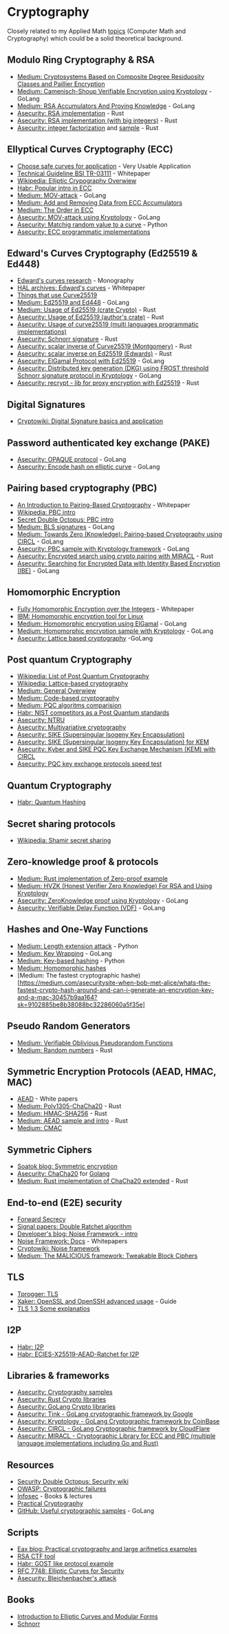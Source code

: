 # Cryptography
 
Closely related to my Applied Math [topics](https://github.com/mstrielnikov/Math) (Computer Math and Cryptography) which could be a solid theoretical background.

## Modulo Ring Cryptography & RSA
* [Medium: Cryptosystems Based on Composite Degree Residuosity Classes and Paillier Encryption](https://medium.com/asecuritysite-when-bob-met-alice/in-a-world-of-privacy-the-time-has-come-for-paillier-encryption-to-step-forward-bea8e701f3c3)
* [Medium: Camenisch-Shoup Verifiable Encryption using Kryptology](https://medium.com/asecuritysite-when-bob-met-alice/camenisch-shoup-verifiable-encryption-using-kryptology-and-golang-fba70e05727a) - GoLang
* [Medium: RSA Accumulators And Proving Knowledge](https://medium.com/asecuritysite-when-bob-met-alice/rsa-accumulators-and-proving-knowledge-c63bdb8817b8) - GoLang
* [Asecurity: RSA implementation](https://asecuritysite.com/rust/rsa02) - Rust
* [Asecurity: RSA implementation (with big integers)](https://asecuritysite.com/rust/rsa01) - Rust
* [Asecurity: integer factorization](https://asecuritysite.com/rust/factors?n=653764321953243) and [sample](https://asecuritysite.com/encryption/rsac) - Rust

## Ellyptical Curves Cryptography (ECC)
* [Choose safe curves for application](https://safecurves.cr.yp.to/) - Very Usable Application
* [Technical Guideline BSI TR-03111](https://www.bsi.bund.de/SharedDocs/Downloads/EN/BSI/Publications/TechGuidelines/TR03111/BSI-TR-03111_V-2-1_pdf.pdf?__blob=publicationFile&v=1) - Whitepaper
* [Wikipedia: Elliptic Crypography Overwiew](https://en.wikipedia.org/wiki/Elliptic-curve_cryptography)
* [Habr: Popular intro in ECC](https://habr.com/ru/post/335906/)
* [Medium: MOV-attack](https://medium.com/asecuritysite-when-bob-met-alice/cracking-elliptic-curves-with-the-mov-attack-b5ea00dcc939) - GoLang
* [Medium: Add and Removing Data from ECC Accumulators](https://billatnapier.medium.com/add-and-removing-data-from-ecc-accumulators-a459b97262de)
* [Medium: The Order in ECC](https://medium.com/asecuritysite-when-bob-met-alice/whats-the-order-in-ecc-ac8a8d5439e8)
* [Asecurity: MOV-attack using Kryptology](https://asecuritysite.com/kryptology/mov?a=50) - GoLang
* [Asecurity: Matchig random value to a curve](https://asecuritysite.com/encryption/tocurve) - Python
* [Asecurity: ECC programmatic implementations](https://asecuritysite.com/ecc/)

## Edward's Curves Cryptography (Ed25519 & Ed448)
* [Edward's curves research](https://core.ac.uk/download/pdf/146445895.pdf) - Monography
* [HAL archives: Edward's curves](https://hal.archives-ouvertes.fr/hal-01942759/document) - Whitepaper
* [Things that use Curve25519](https://ianix.com/pub/curve25519-deployment.html)
* [Medium: Ed25519 and Ed448](https://medium.com/asecuritysite-when-bob-met-alice/towards-web3-ed25519-ed448-and-ed2551-dilithium-32d36b06f499) - GoLang
* [Medium: Usage of Ed25519 (crate Crypto)](https://medium.com/asecuritysite-when-bob-met-alice/curve-25519-and-rust-4d3a3e379887) - Rust
* [Asecurity: Usage of Ed25519 (author's crate)](https://asecuritysite.com/rust/rust_ed25519) - Rust
* [Asecurity: Usage of curve25519 (multi languages programmatic implementations)](https://asecuritysite.com/curve25519)
* [Asecurity: Schnorr signature](https://asecuritysite.com/rust/rust_schnorr) - Rust
* [Asecurity: scalar inverse of Curve25519 (Montgomery)](https://asecuritysite.com/rust/rust_mont25519inv) - Rust
* [Asecurity: scalar inverse on Ed25519 (Edwards)](https://asecuritysite.com/rust/rust_ed25519inv) - Rust
* [Asecurity: ElGamal Protocol with Ed25519](https://asecuritysite.com/kryptology/elgamal01) - GoLang
* [Asecurity: Distributed key generation (DKG) using FROST threshold Schnorr signature protocol in Kryptology](https://asecuritysite.com/kryptology/dkg) - GoLang
* [Asecurity: recrypt - lib for proxy encryption with Ed25519](https://asecuritysite.com/rust/rust_transform) - Rust

## Digital Signatures
* [Cryptowiki: Digital Signature basics and application](http://cryptowiki.net/index.php?title=Слепая_электронная_подпись_и_ее_применения)

## Password authenticated key exchange (PAKE)
* [Asecurity: OPAQUE protocol](https://asecuritysite.com/encryption/op) - GoLang
* [Asecurity: Encode hash on elliptic curve](https://asecuritysite.com/circl/circl_hashto) - GoLang

## Pairing based cryptography (PBC)
* [An Introduction to Pairing-Based Cryptography](https://www.math.uwaterloo.ca/~ajmeneze/publications/pairings.pdf) - Whitepaper
* [Wikipedia: PBC intro](https://en.wikipedia.org/wiki/Pairing-based_cryptography)
* [Secret Double Octopus: PBC intro](https://doubleoctopus.com/security-wiki/encryption-and-cryptography/pairing-based-cryptography/)
* [Medium: BLS signatures](https://medium.com/asecuritysite-when-bob-met-alice/bls-signatures-fast-efficient-and-short-checked-with-the-magic-of-crypto-pairing-c63d17a38278) - GoLang
* [Medium: Towards Zero (Knowledge): Pairing-based Cryptography using CIRCL](https://medium.com/asecuritysite-when-bob-met-alice/towards-zero-knowledge-pairing-based-cryptography-using-circl-11b2bd531c92) - GoLang
* [Asecurity: PBC sample with Kryptology framework](https://asecuritysite.com/kryptology/pairing) - GoLang
* [Asecurity: Encrypted search using crypto pairing with MIRACL](https://asecuritysite.com/rust/rust_miracl02) - Rust
* [Asecurity: Searching for Encrypted Data with Identity Based Encryption (IBE)](https://asecuritysite.com/pairing/mir_ibe_search) - GoLang

## Homomorphic Encryption
* [Fully Homomorphic Encryption over the Integers](https://eprint.iacr.org/2009/616.pdf) - Whitepaper
* [IBM: Homomorphic encryption tool for Linux](https://habr.com/ru/company/dcmiran/blog/513388/)
* [Medium: Homomorphic encryption using ElGamal](https://billatnapier.medium.com/homomorphic-addition-and-subtraction-using-elgamal-3fa91be249a6) - GoLang
* [Medium: Homomorphic encryption sample with Kryptology](https://billatnapier.medium.com/towards-total-encryption-5fc11c7ce3e1) - GoLang
* [Asecurity: Lattice based cryptography](https://asecuritysite.com/encryption/go_lattice_cc5) -GoLang

## Post quantum Cryptography
* [Wikipedia: List of Post Quantum Cryptography](https://en.wikipedia.org/wiki/Post-quantum_cryptography)
* [Wikipedia: Lattice-based cryptography](https://en.wikipedia.org/wiki/Lattice-based_cryptography)
* [Medium: General Overwiew](https://billatnapier.medium.com/post-quantum-lattice-polynomials-and-modulo-afaa9caf8aa5)
* [Medium: Code-based cryptography](https://medium.com/asecuritysite-when-bob-met-alice/what-goes-around-comes-around-again-welcome-code-based-cryptography-a0098e372c8)
* [Medium: PQC algoritms comparision](https://medium.com/asecuritysite-when-bob-met-alice/the-league-table-of-post-quantum-cryptography-pqc-a752cc324eb9?sk=2e8501310534648a60c8afbc5e2c96d6)
* [Habr: NIST competitors as a Post Quantum standards](https://habr.com/ru/post/512410/)
* [Asecurity: NTRU](https://asecuritysite.com/encryption/ntru_key)
* [Asecurity: Multivariative cryptography](https://asecuritysite.com/encryption/multiv2)
* [Asecurity: SIKE (Supersingular Isogeny Key Encapsulation)](https://asecuritysite.com/encryption/sike)
* [Asecurity: SIKE (Supersingular Isogeny Key Encapsulation) for KEM](https://asecuritysite.com/circl/circl_sike)
* [Asecurity: Kyber and SIKE PQC Key Exchange Mechanism (KEM) with CIRCL](https://asecuritysite.com/circl/circl_kyber)
* [Asecurity: PQC key exchange protocols speed test](https://asecuritysite.com/pqc/pqc_kem)
 

## Quantum Cryptography
* [Habr: Quantum Hashing](https://habr.com/ru/company/yandex/blog/312072/)

## Secret sharing protocols
* [Wikipedia: Shamir secret sharing](https://en.wikipedia.org/wiki/Shamir%27s_Secret_Sharing)

## Zero-knowledge proof & protocols
* [Medium: Rust implementation of Zero-proof example](https://medium.com/asecuritysite-when-bob-met-alice/proving-you-know-answer-to-a-quadratic-equation-without-giving-the-answer-using-rust-crypto-a1d14228b5bd)
* [Medium: HVZK (Honest Verifier Zero Knowledge) For RSA and Using Kryptology](https://medium.com/asecuritysite-when-bob-met-alice/hvzk-honest-verifier-zero-knowledge-for-rsa-and-using-kryptology-e0f1aa86c24e)
* [Asecurity: ZeroKnowledge proof using Kryptology](https://asecuritysite.com/kryptology/zk?x=7&a=-1&b=-42) - GoLang
* [Asecurity: Verifiable Delay Function (VDF)](https://asecuritysite.com/principles/vdf) - GoLang

## Hashes and One-Way Functions
* [Medium: Length extension attack](https://billatnapier.medium.com/the-weaknesses-of-md5-sha1-and-sha-256-the-length-extension-attack-4e5902fb4ae4?sk=682294f4ce1bcd673997e0c546da2cc0) - Python
* [Medium: Key Wrapping](https://medium.com/asecuritysite-when-bob-met-alice/how-do-we-protect-an-encryption-key-meet-key-wrapping-25a0676a73c6) - GoLang
* [Medium: Key-based hashing](https://medium.com/asecuritysite-when-bob-met-alice/key-based-hashing-2a45e43bb014?sk=31818a6c44bc8c2ecbe84688a836a551) - Python
* [Medium: Homomorphic hashes](https://medium.com/asecuritysite-when-bob-met-alice/homomophic-hashes-efficient-trust-and-avoiding-complex-hashing-operations-1b288a17f7b1?sk=32b31b7740464d5c865092e955ba5e2a)
* [Medium: The fastest cryptographic hashe)[https://medium.com/asecuritysite-when-bob-met-alice/whats-the-fastest-crypto-hash-around-and-can-i-generate-an-encryption-key-and-a-mac-30457b9aa164?sk=9102885be8b38088bc32286060a5f35e]

## Pseudo Random Generators
* [Medium: Verifiable Oblivious Pseudorandom Functions](https://medium.com/asecuritysite-when-bob-met-alice/we-give-away-too-many-of-our-digital-secrets-heres-verifiable-oblivious-pseudorandom-functions-13ba5f78380f?source=friends_link&sk=27d57da266c7fb50d5c2292fe1d2fa89)
* [Medium: Random numbers](https://medium.com/asecuritysite-when-bob-met-alice/a-rust-key-at-the-core-of-cybersecurity-is-random-numbers-d741d35ee56c) - Rust

## Symmetric Encryption Protocols (AEAD, HMAC, MAC)
* [AEAD](https://www.engineering.iastate.edu/~daji/seminar/papers/R02.ACMCCS.pdf) - White papers
* [Medium: Poly1305-ChaCha20](https://medium.com/asecuritysite-when-bob-met-alice/chacha20-and-rust-353c2f5b363) - Rust
* [Medium: HMAC-SHA256](https://medium.com/asecuritysite-when-bob-met-alice/hkdf-sha256-and-rust-fe23abde28f0) - Rust
* [Medium: AEAD sample and intro](https://medium.com/asecuritysite-when-bob-met-alice/so-what-is-aead-and-why-is-it-so-important-for-encryption-8e2bf16eed6f) - Rust
* [Medium: CMAC](https://medium.com/asecuritysite-when-bob-met-alice/i-know-hmac-but-whats-cmac-b859799af732?sk=04c73cfb2c88d2e0f11c770697f405a9)

## Symmetric Ciphers
* [Soatok blog: Symmetric encryption](https://soatok.blog/2020/07/12/comparison-of-symmetric-encryption-methods/)
* [Asecurity: ChaCha20](https://asecuritysite.com/encryption/go_chacha) for [Golang](https://pkg.go.dev/golang.org/x/crypto/chacha20poly1305)
* [Medium: Rust implementation of ChaCha20 extended](https://medium.com/asecuritysite-when-bob-met-alice/96-bit-nonces-too-small-try-xchacha20-and-rust-b773bb8c9bff) - Rust

## End-to-end (E2E) security
* [Forward Secrecy](https://en.wikipedia.org/wiki/Forward_secrecy)
* [Signal papers: Double Ratchet algorithm](https://valsamaras.medium.com/the-signal-protocol-and-the-double-ratchet-algorithm-e3d01d1e403f)
* [Developer's blog: Noise Framework - intro](https://duo.com/labs/tech-notes/noise-protocol-framework-intro)
* [Noise Framework: Docs](https://noiseprotocol.org/) - Whitepapers
* [Cryptowiki: Noise framework](http://cryptowiki.net/index.php?title=Noise_Protocol_Framework)
* [Medium: The MALICIOUS framework: Tweakable Block Ciphers](https://medium.com/asecuritysite-when-bob-met-alice/the-malicious-framework-tweakable-block-ciphers-ec1823077da5)

## TLS
* [Tprogger: TLS](https://tproger.ru/articles/tls-handshake-explained/)
* [Xaker: OpenSSL and OpenSSH advanced usage](https://xakep.ru/2012/10/29/hardcore-openssh-and-openssh/) - Guide
* [TLS 1.3 Some explanatios](https://tls.dxdt.ru/protocol-1.3.html)

## I2P
* [Habr: I2P](https://habr.com/ru/company/itsoft/blog/552072/?utm_source=telegram&utm_medium=social&utm_campaign=/ru/company/itsoft/blog/552072/)
* [Habr: ECIES-X25519-AEAD-Ratchet for I2P](https://m.habr.com/ru/post/504610/)

## Libraries & frameworks
* [Asecurity: Cryptography samples](https://asecuritysite.com/encryption/)
* [Asecurity: Rust Crypto libraries](https://asecuritysite.com/rust/)
* [Asecurity: GoLang Crypto libraries](https://asecuritysite.com/golang)
* [Asecurity: Tink - GoLang cryptographic framework by Google](https://asecuritysite.com/tink)
* [Asecurity: Kryptology - GoLang Cryptographic framework by CoinBase](https://asecuritysite.com/kryptology/)
* [Asecurity: CIRCL - GoLang Cryptographic framework by CloudFlare](https://asecuritysite.com/circl)
* [Asecurity: MIRACL - Cryptographic Library for ECC and PBC (multiple language implementations including Go and Rust)](https://asecuritysite.com/miracl/)

## Resources
* [Security Double Octopus: Security wiki](https://doubleoctopus.com/security-wiki/#security-wiki-content)
* [OWASP: Cryptographic failures](https://owasp.org/Top10/A02_2021-Cryptographic_Failures/)
* [Infosec](https://github.com/vlsergey/infosec) - Books & lectures
* [Practical Cryptography](https://cryptobook.nakov.com)
* [GitHub: Useful cryptographic samples](https://github.com/gtank/cryptopasta) - GoLang

## Scripts
* [Eax blog: Practical cryptography and large arifmetics examples](https://eax.me/elliptic-curves-crypto/)
* [RSA CTF tool](https://github.com/Ganapati/RsaCtfTool)
* [Habr: GOST like protocol example](https://habr.com/ru/post/452200/)
* [RFC 7748: Elliptic Curves for Security](https://tools.ietf.org/html/rfc7748)
* [Asecurity: Bleichenbacher's attack](https://asecuritysite.com/encryption/c_c3)

## Books
* [Introduction to Elliptic Curves and Modular Forms](http://www.ega-math.narod.ru/Books/Koblitz.htm)
* [Schnorr](http://apmi.bsu.by/assets/files/agievich/schnorr.pdf)
